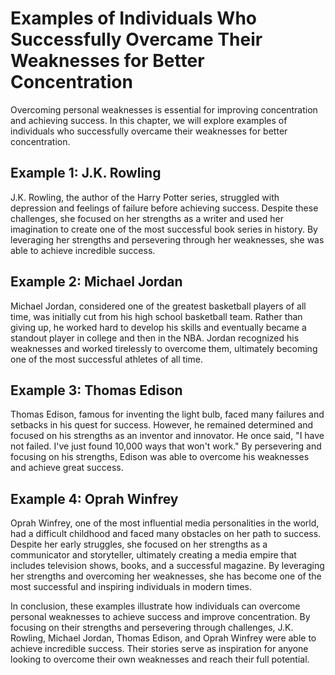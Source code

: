 # Examples of Individuals Who Successfully Overcame Their Weaknesses for Better Concentration

Overcoming personal weaknesses is essential for improving concentration and achieving success. In this chapter, we will explore examples of individuals who successfully overcame their weaknesses for better concentration.

Example 1: J.K. Rowling
-----------------------

J.K. Rowling, the author of the Harry Potter series, struggled with depression and feelings of failure before achieving success. Despite these challenges, she focused on her strengths as a writer and used her imagination to create one of the most successful book series in history. By leveraging her strengths and persevering through her weaknesses, she was able to achieve incredible success.

Example 2: Michael Jordan
-------------------------

Michael Jordan, considered one of the greatest basketball players of all time, was initially cut from his high school basketball team. Rather than giving up, he worked hard to develop his skills and eventually became a standout player in college and then in the NBA. Jordan recognized his weaknesses and worked tirelessly to overcome them, ultimately becoming one of the most successful athletes of all time.

Example 3: Thomas Edison
------------------------

Thomas Edison, famous for inventing the light bulb, faced many failures and setbacks in his quest for success. However, he remained determined and focused on his strengths as an inventor and innovator. He once said, "I have not failed. I've just found 10,000 ways that won't work." By persevering and focusing on his strengths, Edison was able to overcome his weaknesses and achieve great success.

Example 4: Oprah Winfrey
------------------------

Oprah Winfrey, one of the most influential media personalities in the world, had a difficult childhood and faced many obstacles on her path to success. Despite her early struggles, she focused on her strengths as a communicator and storyteller, ultimately creating a media empire that includes television shows, books, and a successful magazine. By leveraging her strengths and overcoming her weaknesses, she has become one of the most successful and inspiring individuals in modern times.

In conclusion, these examples illustrate how individuals can overcome personal weaknesses to achieve success and improve concentration. By focusing on their strengths and persevering through challenges, J.K. Rowling, Michael Jordan, Thomas Edison, and Oprah Winfrey were able to achieve incredible success. Their stories serve as inspiration for anyone looking to overcome their own weaknesses and reach their full potential.


